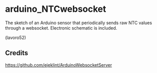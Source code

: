 # arduino_NTCwebsocket
The sketch of an Arduino sensor that periodically sends raw NTC values through a websocket. Electronic schematic is included. 

(lavoro52)
## Credits
https://github.com/ejeklint/ArduinoWebsocketServer
